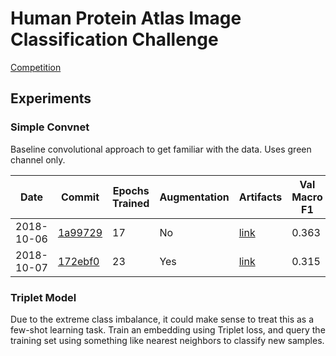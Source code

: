 # Human Protein Atlas Image Classification Challenge

[Competition](https://www.kaggle.com/c/human-protein-atlas-image-classification)

## Experiments

### Simple Convnet

Baseline convolutional approach to get familiar with the data. Uses green channel only.

Date|Commit|Epochs Trained|Augmentation|Artifacts|Val Macro F1|Test Macro F1|
|---|---|---|---|---|---|---|
2018-10-06|[1a99729](https://github.com/bharris47/human-protein-atlas/commit/1a99729dab0a660003fdf353e80dae4ed5f183c9)|17|No|[link](models/simple_convnet_v1/2018-10-06)|0.363|0.206|
2018-10-07|[172ebf0](https://github.com/bharris47/human-protein-atlas/commit/172ebf028ba1b976158cdc6e84eb5fda0871988a)|23|Yes|[link](models/simple_convnet_v1/2018-10-07-08-48-33)|0.315|0.184|


### Triplet Model

Due to the extreme class imbalance, it could make sense to treat this as a few-shot learning task. Train an embedding using Triplet loss, and query the training set using something like nearest neighbors to classify new samples.
